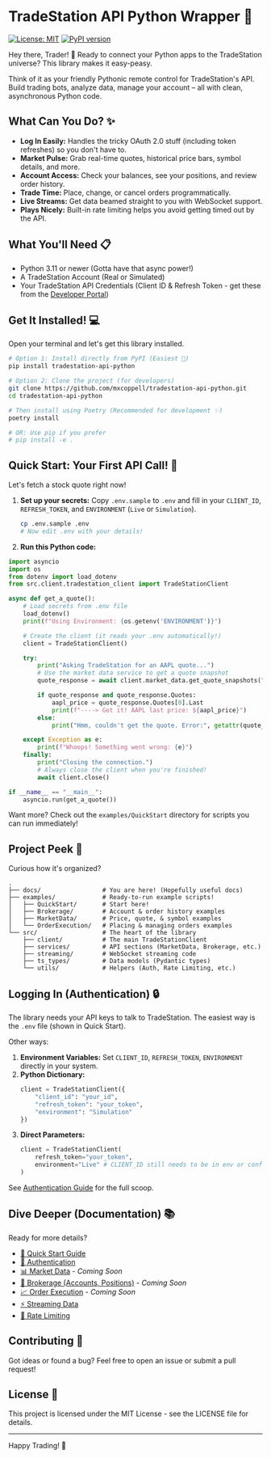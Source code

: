 # TradeStation API Python Wrapper 🚀

[![License: MIT](https://img.shields.io/badge/License-MIT-yellow.svg)](https://opensource.org/licenses/MIT)
[![PyPI version](https://badge.fury.io/py/tradestation-api-python.svg)](https://badge.fury.io/py/tradestation-api-python)

Hey there, Trader! 👋 Ready to connect your Python apps to the TradeStation universe? This library makes it easy-peasy.

Think of it as your friendly Pythonic remote control for TradeStation's API. Build trading bots, analyze data, manage your account – all with clean, asynchronous Python code.

## What Can You Do? ✨

*   **Log In Easily:** Handles the tricky OAuth 2.0 stuff (including token refreshes) so you don't have to.
*   **Market Pulse:** Grab real-time quotes, historical price bars, symbol details, and more.
*   **Account Access:** Check your balances, see your positions, and review order history.
*   **Trade Time:** Place, change, or cancel orders programmatically.
*   **Live Streams:** Get data beamed straight to you with WebSocket support.
*   **Plays Nicely:** Built-in rate limiting helps you avoid getting timed out by the API.

## What You'll Need 📋

*   Python 3.11 or newer (Gotta have that async power!)
*   A TradeStation Account (Real or Simulated)
*   Your TradeStation API Credentials (Client ID & Refresh Token - get these from the [Developer Portal](https://developer.tradestation.com/))

## Get It Installed! 💻

Open your terminal and let's get this library installed.

```bash
# Option 1: Install directly from PyPI (Easiest 🌟)
pip install tradestation-api-python

# Option 2: Clone the project (for developers)
git clone https://github.com/mxcoppell/tradestation-api-python.git
cd tradestation-api-python

# Then install using Poetry (Recommended for development ✨)
poetry install

# OR: Use pip if you prefer
# pip install -e .
```

## Quick Start: Your First API Call! 🚀

Let's fetch a stock quote right now!

1.  **Set up your secrets:** Copy `.env.sample` to `.env` and fill in your `CLIENT_ID`, `REFRESH_TOKEN`, and `ENVIRONMENT` (`Live` or `Simulation`).
    ```bash
    cp .env.sample .env
    # Now edit .env with your details!
    ```
2.  **Run this Python code:**

```python
import asyncio
import os
from dotenv import load_dotenv
from src.client.tradestation_client import TradeStationClient

async def get_a_quote():
    # Load secrets from .env file
    load_dotenv()
    print(f"Using Environment: {os.getenv('ENVIRONMENT')}")

    # Create the client (it reads your .env automatically!)
    client = TradeStationClient()

    try:
        print("Asking TradeStation for an AAPL quote...")
        # Use the market data service to get a quote snapshot
        quote_response = await client.market_data.get_quote_snapshots("AAPL")

        if quote_response and quote_response.Quotes:
            aapl_price = quote_response.Quotes[0].Last
            print(f"----> Got it! AAPL last price: ${aapl_price}")
        else:
            print("Hmm, couldn't get the quote. Error:", getattr(quote_response, 'Errors', 'Unknown error'))

    except Exception as e:
        print(f"Whoops! Something went wrong: {e}")
    finally:
        print("Closing the connection.")
        # Always close the client when you're finished!
        await client.close()

if __name__ == "__main__":
    asyncio.run(get_a_quote())
```

Want more? Check out the `examples/QuickStart` directory for scripts you can run immediately!

## Project Peek 👀

Curious how it's organized?

```
.
├── docs/                 # You are here! (Hopefully useful docs)
├── examples/             # Ready-to-run example scripts!
│   ├── QuickStart/       # Start here!
│   ├── Brokerage/        # Account & order history examples
│   ├── MarketData/       # Price, quote, & symbol examples
│   └── OrderExecution/   # Placing & managing orders examples
└── src/                  # The heart of the library
    ├── client/           # The main TradeStationClient
    ├── services/         # API sections (MarketData, Brokerage, etc.)
    ├── streaming/        # WebSocket streaming code
    ├── ts_types/         # Data models (Pydantic types)
    └── utils/            # Helpers (Auth, Rate Limiting, etc.)
```

## Logging In (Authentication) 🔒

The library needs your API keys to talk to TradeStation. The easiest way is the `.env` file (shown in Quick Start).

Other ways:

1.  **Environment Variables:** Set `CLIENT_ID`, `REFRESH_TOKEN`, `ENVIRONMENT` directly in your system.
2.  **Python Dictionary:**
    ```python
    client = TradeStationClient({
        "client_id": "your_id",
        "refresh_token": "your_token",
        "environment": "Simulation"
    })
    ```
3.  **Direct Parameters:**
    ```python
    client = TradeStationClient(
        refresh_token="your_token",
        environment="Live" # CLIENT_ID still needs to be in env or config
    )
    ```

See [Authentication Guide](docs/authentication.md) for the full scoop.

## Dive Deeper (Documentation) 📚

Ready for more details?

*   [🚀 Quick Start Guide](https://github.com/mxcoppell/tradestation-api-python/blob/main/docs/quick_start.md)
*   [🔑 Authentication](https://github.com/mxcoppell/tradestation-api-python/blob/main/docs/authentication.md)
*   [📊 Market Data](https://github.com/mxcoppell/tradestation-api-python/blob/main/docs/market_data.md) - *Coming Soon*
*   [💼 Brokerage (Accounts, Positions)](https://github.com/mxcoppell/tradestation-api-python/blob/main/docs/brokerage.md) - *Coming Soon*
*   [📈 Order Execution](https://github.com/mxcoppell/tradestation-api-python/blob/main/docs/order_execution.md) - *Coming Soon*
*   [⚡ Streaming Data](https://github.com/mxcoppell/tradestation-api-python/blob/main/docs/streaming.md)
*   [🚦 Rate Limiting](https://github.com/mxcoppell/tradestation-api-python/blob/main/docs/rate_limiting.md)

## Contributing 🤝

Got ideas or found a bug? Feel free to open an issue or submit a pull request!

## License 📜

This project is licensed under the MIT License - see the LICENSE file for details.

---

Happy Trading! 🎉 